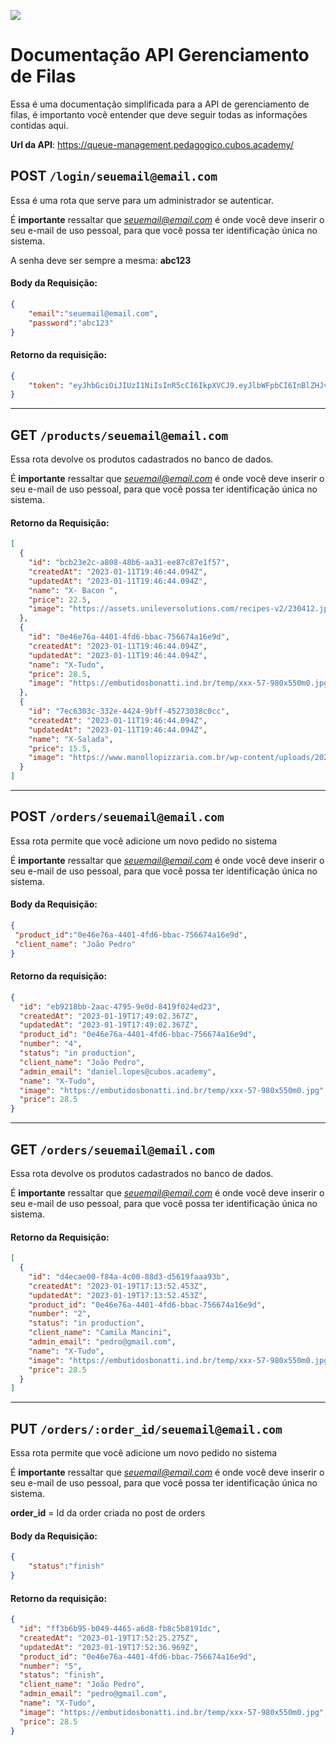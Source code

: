 ![](https://i.imgur.com/xG74tOh.png)

# Documentação API Gerenciamento de Filas

Essa é uma documentação simplificada para a API de gerenciamento de filas, é importanto você entender que deve seguir todas as informações contidas aqui.


**Url da API**: https://queue-management.pedagogico.cubos.academy/

## POST `/login/seuemail@email.com`

Essa é uma rota que serve para um administrador se autenticar.

É **importante** ressaltar que *seuemail@email.com* é onde você deve inserir o seu e-mail de uso pessoal, para que você possa ter identificação única no sistema.

A senha deve ser sempre a mesma: **abc123**


#### Body da Requisição:
```json 
{
    "email":"seuemail@email.com",
    "password":"abc123"
}
```

#### Retorno da requisição: 

```json
{
    "token": "eyJhbGciOiJIUzI1NiIsInR5cCI6IkpXVCJ9.eyJlbWFpbCI6InBlZHJvQGdtYWlsLmNvbSIsImlhdCI6MTY3NDE0ODg0MCwiZXhwIjoxNjc0MjM1MjQwfQ.Iqev2UUCVRyy1ULDDbF8-kFRmgFcm0wTEAWGrYkA8Uk"
}
```

--- 
## GET `/products/seuemail@email.com`

Essa rota devolve os produtos cadastrados no banco de dados.

É **importante** ressaltar que *seuemail@email.com* é onde você deve inserir o seu e-mail de uso pessoal, para que você possa ter identificação única no sistema.


#### Retorno da Requisição:
```json 
[
  {
    "id": "bcb23e2c-a808-48b6-aa31-ee87c87e1f57",
    "createdAt": "2023-01-11T19:46:44.094Z",
    "updatedAt": "2023-01-11T19:46:44.094Z",
    "name": "X- Bacon ",
    "price": 22.5,
    "image": "https://assets.unileversolutions.com/recipes-v2/230412.jpg?imwidth=800"
  },
  {
    "id": "0e46e76a-4401-4fd6-bbac-756674a16e9d",
    "createdAt": "2023-01-11T19:46:44.094Z",
    "updatedAt": "2023-01-11T19:46:44.094Z",
    "name": "X-Tudo",
    "price": 28.5,
    "image": "https://embutidosbonatti.ind.br/temp/xxx-57-980x550m0.jpg"
  },
  {
    "id": "7ec6303c-332e-4424-9bff-45273038c0cc",
    "createdAt": "2023-01-11T19:46:44.094Z",
    "updatedAt": "2023-01-11T19:46:44.094Z",
    "name": "X-Salada",
    "price": 15.5,
    "image": "https://www.manollopizzaria.com.br/wp-content/uploads/2021/02/X_TUDO_DE_HAMBURGUER1-1.jpg"
  }
]

```

---

## POST `/orders/seuemail@email.com`

Essa rota permite que você adicione um novo pedido no sistema

É **importante** ressaltar que *seuemail@email.com* é onde você deve inserir o seu e-mail de uso pessoal, para que você possa ter identificação única no sistema.


#### Body da Requisição:
```json 
{
 "product_id":"0e46e76a-4401-4fd6-bbac-756674a16e9d", 
 "client_name": "João Pedro"
}
```

#### Retorno da requisição: 

```json
{
  "id": "eb9218bb-2aac-4795-9e0d-8419f024ed23",
  "createdAt": "2023-01-19T17:49:02.367Z",
  "updatedAt": "2023-01-19T17:49:02.367Z",
  "product_id": "0e46e76a-4401-4fd6-bbac-756674a16e9d",
  "number": "4",
  "status": "in production",
  "client_name": "João Pedro",
  "admin_email": "daniel.lopes@cubos.academy",
  "name": "X-Tudo",
  "image": "https://embutidosbonatti.ind.br/temp/xxx-57-980x550m0.jpg",
  "price": 28.5
}
```
---

## GET `/orders/seuemail@email.com`

Essa rota devolve os produtos cadastrados no banco de dados.

É **importante** ressaltar que *seuemail@email.com* é onde você deve inserir o seu e-mail de uso pessoal, para que você possa ter identificação única no sistema.


#### Retorno da Requisição:
```json 
[
  {
    "id": "d4ecae00-f84a-4c00-88d3-d5619faaa93b",
    "createdAt": "2023-01-19T17:13:52.453Z",
    "updatedAt": "2023-01-19T17:13:52.453Z",
    "product_id": "0e46e76a-4401-4fd6-bbac-756674a16e9d",
    "number": "2",
    "status": "in production",
    "client_name": "Camila Mancini",
    "admin_email": "pedro@gmail.com",
    "name": "X-Tudo",
    "image": "https://embutidosbonatti.ind.br/temp/xxx-57-980x550m0.jpg",
    "price": 28.5
  }
]

```

---

## PUT `/orders/:order_id/seuemail@email.com`

Essa rota permite que você adicione um novo pedido no sistema

É **importante** ressaltar que *seuemail@email.com* é onde você deve inserir o seu e-mail de uso pessoal, para que você possa ter identificação única no sistema.

**order_id** = Id da order criada no post de orders


#### Body da Requisição:
```json 
{
    "status":"finish"
}
```

#### Retorno da requisição: 

```json
{
  "id": "ff3b6b95-b049-4465-a6d8-fb8c5b8191dc",
  "createdAt": "2023-01-19T17:52:25.275Z",
  "updatedAt": "2023-01-19T17:52:36.969Z",
  "product_id": "0e46e76a-4401-4fd6-bbac-756674a16e9d",
  "number": "5",
  "status": "finish",
  "client_name": "João Pedro",
  "admin_email": "pedro@gmail.com",
  "name": "X-Tudo",
  "image": "https://embutidosbonatti.ind.br/temp/xxx-57-980x550m0.jpg",
  "price": 28.5
}
```
